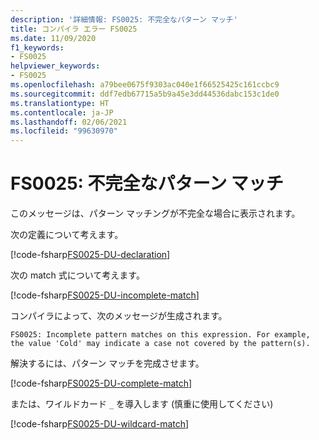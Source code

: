 ```yaml
---
description: '詳細情報: FS0025: 不完全なパターン マッチ'
title: コンパイラ エラー FS0025
ms.date: 11/09/2020
f1_keywords:
- FS0025
helpviewer_keywords:
- FS0025
ms.openlocfilehash: a79bee0675f9303ac040e1f66525425c161ccbc9
ms.sourcegitcommit: ddf7edb67715a5b9a45e3dd44536dabc153c1de0
ms.translationtype: HT
ms.contentlocale: ja-JP
ms.lasthandoff: 02/06/2021
ms.locfileid: "99630970"
---
```

# <a name="fs0025-incomplete-pattern-match"></a>FS0025: 不完全なパターン マッチ

このメッセージは、パターン マッチングが不完全な場合に表示されます。

次の定義について考えます。

[!code-fsharp[FS0025-DU-declaration](~/samples/snippets/fsharp/compiler-messages/fs0025.fsx#L2-L6)]

次の match 式について考えます。

[!code-fsharp[FS0025-DU-incomplete-match](~/samples/snippets/fsharp/compiler-messages/fs0025.fsx#L15-L17)]

コンパイラによって、次のメッセージが生成されます。

```text
FS0025: Incomplete pattern matches on this expression. For example, the value 'Cold' may indicate a case not covered by the pattern(s).
```

解決するには、パターン マッチを完成させます。

[!code-fsharp[FS0025-DU-complete-match](~/samples/snippets/fsharp/compiler-messages/fs0025.fsx#L9-L12)]

または、ワイルドカード `_` を導入します (慎重に使用してください)

[!code-fsharp[FS0025-DU-wildcard-match](~/samples/snippets/fsharp/compiler-messages/fs0025.fsx#L20-L23)]
